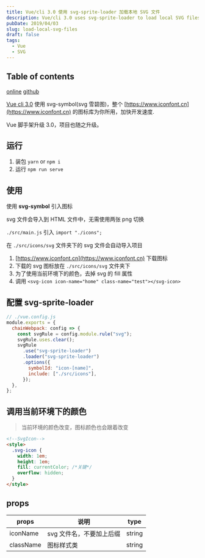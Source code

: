 ```yaml
---
title: Vue/cli 3.0 使用 svg-sprite-loader 加载本地 SVG 文件
description: Vue/cli 3.0 uses svg-sprite-loader to load local SVG files
pubDate: 2019/04/03
slug: load-local-svg-files
draft: false
tags:
  - Vue
  - SVG
---
```


## Table of contents

[online](https://nusr.github.io/vue-svg/dist)
[github](https://github.com/nusr/vuecli3.0-svg)

[Vue cli 3.0](https://cli.vuejs.org/) 使用 svg-symbol(svg 雪碧图)，整个 [https://www.iconfont.cn](https://www.iconfont.cn) 的图标库为你所用，加快开发速度.

Vue 脚手架升级 3.0，项目也随之升级。

## 运行

1. 装包 `yarn` or `npm i`
2. 运行 `npm run serve`

## 使用

使用 **svg-symbol** 引入图标

svg 文件会导入到 HTML 文件中，无需使用两张 png 切换

`./src/main.js` 引入 `import "./icons";`

在 `./src/icons/svg` 文件夹下的 svg 文件会自动导入项目

1. [https://www.iconfont.cn](https://www.iconfont.cn) 下载图标
2. 下载的 svg 图标放在 `./src/icons/svg` 文件夹下
3. 为了使用当前环境下的颜色，去掉 svg 的 fill 属性
4. 调用 `<svg-icon icon-name="home" class-name="test"></svg-icon>`

## 配置 **svg-sprite-loader**

```js
// ./vue.config.js
module.exports = {
  chainWebpack: config => {
    const svgRule = config.module.rule("svg");
    svgRule.uses.clear();
    svgRule
      .use("svg-sprite-loader")
      .loader("svg-sprite-loader")
      .options({
        symbolId: "icon-[name]",
        include: ["./src/icons"],
      });
  },
};
```

## 调用当前环境下的颜色

> 当前环境的颜色改变，图标颜色也会跟着改变

```html
<!--SvgIcon-->
<style>
  .svg-icon {
    width: 1em;
    height: 1em;
    fill: currentColor; /*关键*/
    overflow: hidden;
  }
</style>
```

## props

| props     | 说明                     | type   |
| --------- | ------------------------ | ------ |
| iconName  | svg 文件名，不要加上后缀 | string |
| className | 图标样式类               | string |
